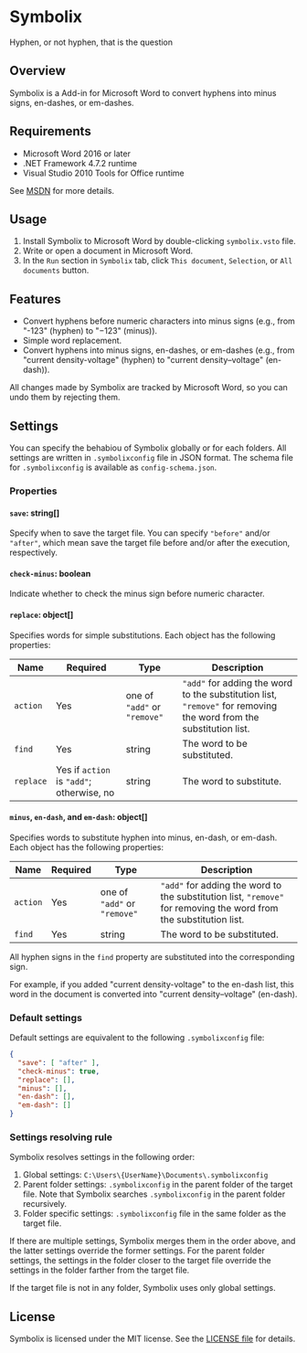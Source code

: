 ﻿
# Symbolix

Hyphen, or not hyphen, that is the question

## Overview

Symbolix is a Add-in for Microsoft Word to convert hyphens into minus signs, en-dashes, or em-dashes.

## Requirements

- Microsoft Word 2016 or later
- .NET Framework 4.7.2 runtime
- Visual Studio 2010 Tools for Office runtime

See [MSDN](https://learn.microsoft.com/en-us/visualstudio/vsto/how-to-install-the-visual-studio-tools-for-office-runtime-redistributable?view=vs-2022) for more details.

## Usage

1. Install Symbolix to Microsoft Word by double-clicking `symbolix.vsto` file.
1. Write or open a document in Microsoft Word.
1. In the `Run` section in `Symbolix` tab, click `This document`, `Selection`, or `All documents` button.

## Features

- Convert hyphens before numeric characters into minus signs (e.g., from "-123" (hyphen) to "−123" (minus)).
- Simple word replacement.
- Convert hyphens into minus signs, en-dashes, or em-dashes (e.g., from "current density-voltage" (hyphen) to "current density–voltage" (en-dash)).

All changes made by Symbolix are tracked by Microsoft Word, so you can undo them by rejecting them.

## Settings

You can specify the behabiou of Symbolix globally or for each folders.
All settings are written in `.symbolixconfig` file in JSON format.
The schema file for `.symbolixconfig` is available as `config-schema.json`.

### Properties

#### `save`: string[]

Specify when to save the target file.
You can specify `"before"` and/or `"after"`, which mean save the target file before and/or after the execution, respectively.

#### `check-minus`: boolean

Indicate whether to check the minus sign before numeric character.

#### `replace`: object[]

Specifies words for simple substitutions.
Each object has the following properties:

| Name | Required | Type | Description |
| ---- | -------- | ---- | ----------- |
| `action` | Yes | one of `"add"` or `"remove"` | `"add"` for adding the word to the substitution list, `"remove"` for removing the word from the substitution list. |
| `find` | Yes | string | The word to be substituted. |
| `replace` | Yes if `action` is `"add"`; otherwise, no | string | The word to substitute. |

#### `minus`, `en-dash`, and `em-dash`: object[]

Specifies words to substitute hyphen into minus, en-dash, or em-dash.
Each object has the following properties:

| Name | Required | Type | Description |
| ---- | -------- | ---- | ----------- |
| `action` | Yes | one of `"add"` or `"remove"` | `"add"` for adding the word to the substitution list, `"remove"` for removing the word from the substitution list. |
| `find` | Yes | string | The word to be substituted. |

All hyphen signs in the `find` property are substituted into the corresponding sign.

For example, if you added "current density-voltage" to the en-dash list, this word in the document is converted into "current density–voltage" (en-dash).

### Default settings

Default settings are equivalent to the following `.symbolixconfig` file:

```json
{
  "save": [ "after" ],
  "check-minus": true,
  "replace": [],
  "minus": [],
  "en-dash": [],
  "em-dash": []
}
```

### Settings resolving rule

Symbolix resolves settings in the following order:

1. Global settings: `C:\Users\{UserName}\Documents\.symbolixconfig`
1. Parent folder settings: `.symbolixconfig` in the parent folder of the target file. Note that Symbolix searches `.symbolixconfig` in the parent folder recursively.
1. Folder specific settings: `.symbolixconfig` file in the same folder as the target file.

If there are multiple settings, Symbolix merges them in the order above, and the latter settings override the former settings.
For the parent folder settings, the settings in the folder closer to the target file override the settings in the folder farther from the target file.

If the target file is not in any folder, Symbolix uses only global settings.

## License

Symbolix is licensed under the MIT license. See the [LICENSE file](https://github.com/IkuzakIkuzok/symbolix/blob/main/LICENSE) for details.
